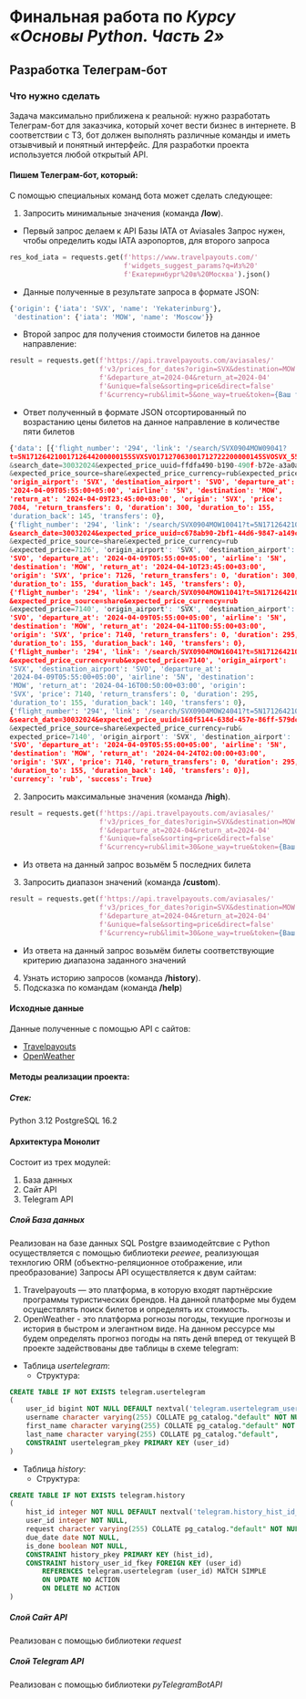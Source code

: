 # Финальная работа по *Курсу «Основы Python. Часть 2»*
## Разработка Телеграм-бот

### Что нужно сделать
Задача максимально приближена к реальной: нужно разработать
Телеграм-бот для заказчика, который хочет вести бизнес в интернете.
В соответствии с ТЗ, бот должен выполнять различные команды
и иметь отзывчивый и понятный интерфейс. Для разработки проекта
используется любой открытый API. 

#### Пишем Телеграм-бот, который: 
С помощью специальных команд бота может сделать следующее:
1. Запросить минимальные значения (команда **/low**).
- Первый запрос делаем к API Базы IATA от Aviasales
Запрос нужен, чтобы определить коды IATA аэропортов, для второго запроса
```python
res_kod_iata = requests.get(f'https://www.travelpayouts.com/'
                            f'widgets_suggest_params?q=Из%20'
                            f'Екатеринбург%20в%20Москва').json()
```
- Данные полученные в результате запроса в формате JSON:
```python
{'origin': {'iata': 'SVX', 'name': 'Yekaterinburg'}, 
 'destination': {'iata': 'MOW', 'name': 'Moscow'}}
```
- Второй запрос для получения стоимости билетов на данное направление:
```python
result = requests.get(f'https://api.travelpayouts.com/aviasales/'
                      f'v3/prices_for_dates?origin=SVX&destination=MOW'
                      f'&departure_at=2024-04&return_at=2024-04'
                      f'&unique=false&sorting=price&direct=false'
                      f'&currency=rub&limit=5&one_way=true&token={Ваш токен}')
```
- Ответ полученный в формате JSON отсортированный по возрастанию 
цены билетов на данное направление в количестве пяти билетов
```python
{'data': [{'flight_number': '294', 'link': '/search/SVX0904MOW09041?
t=5N17126421001712644200000155SVXSVO17127063001712722200000145SVOSVX_558069d65e857ff7f535543df02cd122_7084
&search_date=30032024&expected_price_uuid=ffdfa490-b190-490f-b72e-a3a0afbc4d00
&expected_price_source=share&expected_price_currency=rub&expected_price=7084',
'origin_airport': 'SVX', 'destination_airport': 'SVO', 'departure_at':
'2024-04-09T05:55:00+05:00', 'airline': '5N', 'destination': 'MOW', 
'return_at': '2024-04-09T23:45:00+03:00', 'origin': 'SVX', 'price': 
7084, 'return_transfers': 0, 'duration': 300, 'duration_to': 155, 
'duration_back': 145, 'transfers': 0}, 
{'flight_number': '294', 'link': '/search/SVX0904MOW10041?t=5N17126421001712644200000155SVXSVO17127927001712808600000145SVOSVX_d2346664464bf369f70aded00954d656_7126
&search_date=30032024&expected_price_uuid=c678ab90-2bf1-44d6-9847-a149c8bf1701
&expected_price_source=share&expected_price_currency=rub
&expected_price=7126', 'origin_airport': 'SVX', 'destination_airport':
'SVO', 'departure_at': '2024-04-09T05:55:00+05:00', 'airline': '5N',
'destination': 'MOW', 'return_at': '2024-04-10T23:45:00+03:00', 
'origin': 'SVX', 'price': 7126, 'return_transfers': 0, 'duration': 300,
'duration_to': 155, 'duration_back': 145, 'transfers': 0}, 
{'flight_number': '294', 'link': '/search/SVX0904MOW11041?t=5N17126421001712644200000155SVXSVO17127969001712812500000140SVOSVX_782619ee9a2303efe724ee7ef24ec3b9_7140&search_date=30032024&expected_price_uuid=ae607989-4108-4e22-9162-e1c0a3635201
&expected_price_source=share&expected_price_currency=rub
&expected_price=7140', 'origin_airport': 'SVX', 'destination_airport':
'SVO', 'departure_at': '2024-04-09T05:55:00+05:00', 'airline': '5N',
'destination': 'MOW', 'return_at': '2024-04-11T00:55:00+03:00',
'origin': 'SVX', 'price': 7140, 'return_transfers': 0, 'duration': 295,
'duration_to': 155, 'duration_back': 140, 'transfers': 0},
{'flight_number': '294', 'link': '/search/SVX0904MOW16041?t=5N17126421001712644200000155SVXSVO17132286001713244200000140SVOSVX_e67df0f475b2fea9d40816d36dead467_7140&search_date=30032024&expected_price_uuid=bf7c8b43-b864-45e0-b5b5-35d4d4b6e602&expected_price_source=share
&expected_price_currency=rub&expected_price=7140', 'origin_airport':
'SVX', 'destination_airport': 'SVO', 'departure_at':
'2024-04-09T05:55:00+05:00', 'airline': '5N', 'destination': 
'MOW', 'return_at': '2024-04-16T00:50:00+03:00', 'origin':
'SVX', 'price': 7140, 'return_transfers': 0, 'duration': 295,
'duration_to': 155, 'duration_back': 140, 'transfers': 0}, 
{'flight_number': '294', 'link': '/search/SVX0904MOW24041?t=5N17126421001712644200000155SVXSVO17139240001713939600000140SVOSVX_1dba5067861c88b33f5ea929afca2d1a_7140
&search_date=30032024&expected_price_uuid=160f5144-638d-457e-86ff-579dc615c203
&expected_price_source=share&expected_price_currency=rub&
expected_price=7140', 'origin_airport': 'SVX', 'destination_airport':
'SVO', 'departure_at': '2024-04-09T05:55:00+05:00', 'airline': '5N',
'destination': 'MOW', 'return_at': '2024-04-24T02:00:00+03:00',
'origin': 'SVX', 'price': 7140, 'return_transfers': 0, 'duration': 295,
'duration_to': 155, 'duration_back': 140, 'transfers': 0}],
'currency': 'rub', 'success': True}

```
2. Запросить максимальные значения (команда **/high**).
```python
result = requests.get(f'https://api.travelpayouts.com/aviasales/'
                      f'v3/prices_for_dates?origin=SVX&destination=MOW'
                      f'&departure_at=2024-04&return_at=2024-04'
                      f'&unique=false&sorting=price&direct=false'
                      f'&currency=rub&limit=30&one_way=true&token={Ваш токен}')
```
- Из ответа на данный запрос возьмём 5 последних билета
3. Запросить диапазон значений (команда **/custom**).
```python
result = requests.get(f'https://api.travelpayouts.com/aviasales/'
                      f'v3/prices_for_dates?origin=SVX&destination=MOW'
                      f'&departure_at=2024-04&return_at=2024-04'
                      f'&unique=false&sorting=price&direct=false'
                      f'&currency=rub&limit=30&one_way=true&token={Ваш токен}')
```
- Из ответа на данный запрос возьмём билеты соответствующие критерию
диапазона заданного значений
4. Узнать историю запросов (команда **/history**).
5. Подсказка по командам (команда **/help**)

#### Исходные данные
Данные полученные с помощью API c cайтов: 
- [Travelpayouts](https://support.travelpayouts.com/hc/ru/articles/203956163-Aviasales-API-%D0%B4%D0%BE%D1%81%D1%82%D1%83%D0%BF%D0%B0-%D0%BA-%D0%B4%D0%B0%D0%BD%D0%BD%D1%8B%D0%BC-%D0%B4%D0%BB%D1%8F-%D1%83%D1%87%D0%B0%D1%81%D1%82%D0%BD%D0%B8%D0%BA%D0%BE%D0%B2-%D0%BF%D0%B0%D1%80%D1%82%D0%BD%D1%91%D1%80%D1%81%D0%BA%D0%BE%D0%B9-%D0%BF%D1%80%D0%BE%D0%B3%D1%80%D0%B0%D0%BC%D0%BC%D1%8B)
- [OpenWeather](https://openweathermap.org/api)

#### Методы реализации проекта:
##### Стек:
Python 3.12
PostgreSQL 16.2

#### Архитектура **Монолит**
Состоит из трех модулей:
1) База данных
2) Сайт API
3) Telegram API

##### Слой База данных
Реализован на базе данных SQL Postgre взаимодейтсвие 
с Python осуществляется с помощью библиотеки *peewee*,
реализующая технлогию ORM (объектно-реляционное отображение, 
или преобразование)
Запросы API осуществляется к двум сайтам:
1. Travelpayouts — это платформа, в которую входят партнёрские
программы туристических брендов. На данной платформе мы будем
осуществлять поиск билетов и определять их стоимость.
2. OpenWeather - это платформа рогнозы погоды, текущие прогнозы
и история в быстром и элегантном виде. На данном рессурсе мы 
будем определять прогноз погоды на пять денй вперед от текущей
В проекте задействованы две таблицы в схеме telegram:
- Таблица *usertelegram*:
  - Структура:
```SQL
CREATE TABLE IF NOT EXISTS telegram.usertelegram
(
    user_id bigint NOT NULL DEFAULT nextval('telegram.usertelegram_user_id_seq'::regclass),
    username character varying(255) COLLATE pg_catalog."default" NOT NULL,
    first_name character varying(255) COLLATE pg_catalog."default" NOT NULL,
    last_name character varying(255) COLLATE pg_catalog."default",
    CONSTRAINT usertelegram_pkey PRIMARY KEY (user_id)
)
```
- Таблица *history*:
  - Структура:
```SQL
CREATE TABLE IF NOT EXISTS telegram.history
(
    hist_id integer NOT NULL DEFAULT nextval('telegram.history_hist_id_seq'::regclass),
    user_id integer NOT NULL,
    request character varying(255) COLLATE pg_catalog."default" NOT NULL,
    due_date date NOT NULL,
    is_done boolean NOT NULL,
    CONSTRAINT history_pkey PRIMARY KEY (hist_id),
    CONSTRAINT history_user_id_fkey FOREIGN KEY (user_id)
        REFERENCES telegram.usertelegram (user_id) MATCH SIMPLE
        ON UPDATE NO ACTION
        ON DELETE NO ACTION
)
```

##### Слой Сайт API 
Реализован с помощью библиотеки *request*

##### Слой Telegram API
Реализован с помощью библиотеки *pyTelegramBotAPI*

